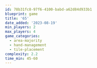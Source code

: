 ```yaml
---
id: 78b31fc8-97f6-4100-babd-a62d84d933b1
blueprint: game
title: '65'
date_added: '2023-08-19'
min_players: 2
max_players: 4
game_categories:
  - area-majority
  - hand-management
  - tile-placement
complexity: 2.2
time_min: 45-60
---
```

